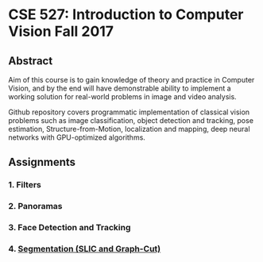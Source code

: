 # CSE 527: Introduction to Computer Vision Fall 2017

## Abstract

Aim of this course is to gain knowledge of theory and practice in Computer Vision, and by the end will have demonstrable ability to implement a working solution for real-world problems in image and video analysis.

Github repository covers programmatic implementation of classical vision problems such as image classification, object detection and tracking, pose estimation, Structure-from-Motion, localization and mapping, deep neural networks with GPU-optimized algorithms.

## Assignments

### 1. Filters
### 2. Panoramas
### 3. Face Detection and Tracking
### 4. [Segmentation (SLIC and Graph-Cut)](HW4-Segmentation/README.md)
